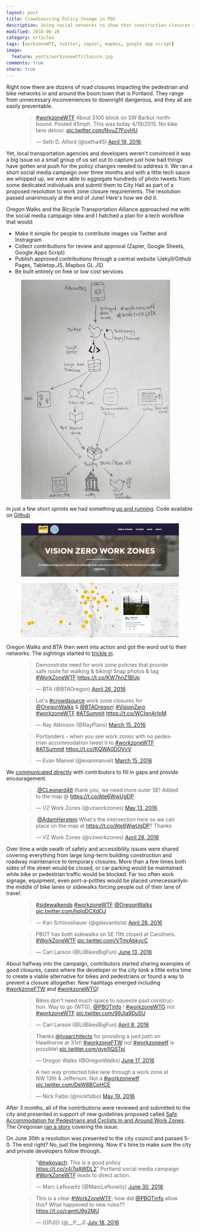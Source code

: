 ```yaml
---
layout: post
title: Crowdsourcing Policy Change in PDX
description: Using social networks to show that construction closures are endangering bikes and pedestrians
modified: 2016-06-28
category: articles
tags: [workzoneWTF, twitter, zapier, mapbox, google app script]
image:
  feature: posts/workzonewtf/closure.jpg
comments: true
share: true
---
```


Right now there are dozens of road closures impacting the pedestrian and bike networks in and around the boom town that is Portland.  They range from unnecessary inconveniences to downright dangerous, and they all are easily preventable.  

<figure class="third">
  <div class='twidget'>
    <blockquote class="twitter-tweet" data-lang="en"><p lang="en" dir="ltr"><a href="https://twitter.com/hashtag/workzoneWTF?src=hash">#workzoneWTF</a> About 5100 block on SW Barbur northbound. Posted 45mph.  This was today 4/19/2015. No bike lane detour. <a href="https://t.co/NvuZ7FuvHU">pic.twitter.com/NvuZ7FuvHU</a></p>&mdash; Seth D. Alford (@setha45) <a href="https://twitter.com/setha45/status/722477768340996096">April 19, 2016</a></blockquote>
  </div>
  <script async src="//platform.twitter.com/widgets.js" charset="utf-8"></script>
</figure>

Yet, local transportation agencies and developers weren't convinced it was a big issue so a small group of us set out to capture just how bad things have gotten and push for the policy changes needed to address it.  We ran a short social media campaign over three months and with a little tech sauce we whipped up, we were able to aggregate hundreds of photo tweets from some dedicated individuals and submit them to City Hall as part of a proposed resolution to work zone closure requirements.  The resolution passed unanimously at the end of June!  Here's how we did it.

Oregon Walks and the Bicycle Transportation Alliance approached me with the social media campaign idea and I hatched a plan for a tech workflow that would:

- Make it simple for people to contribute images via Twitter and Instragram
- Collect contributions for review and approval (Zapier, Google Sheets, Google Apps Script)
- Publish approved contributions through a central website (Jekyll/Github Pages, Tabletop.JS, Mapbox GL JS)
- Be built entirely on free or low cost services

<figure>
  <a href="/images/posts/workzonewtf/workflow.jpg"><img style="margin: 0 auto; width:400px" src="/images/posts/workzonewtf/workflow.jpg"></a>
</figure>

In just a few short sprints we had something [up and running](http://vzwz.oregonwalks.org/).  Code available on [Github](https://github.com/pdxosgeo/workzonepdx)

<figure>
  <a href="/images/posts/workzonewtf/home-top.jpg"><img src="/images/posts/workzonewtf/home-top.jpg"></a>
</figure>
<figure>
  <a href="/images/posts/workzonewtf/home-map.jpg"><img src="/images/posts/workzonewtf/home-map.jpg"></a>
</figure>

Oregon Walks and BTA then went into action and got the word out to their networks.  The sightings started to [trickle in](https://twitter.com/search?q=%23workzonewtf&src=typd).

<figure class="third">
  <div class='twidget'>
    <blockquote class="twitter-tweet" data-lang="en"><p lang="en" dir="ltr">Demonstrate need for work zone policies that provide safe route for walking &amp; biking! Snap photos &amp; tag <a href="https://twitter.com/hashtag/WorkZoneWTF?src=hash">#WorkZoneWTF</a> <a href="https://t.co/KW7hnZ1BUp">https://t.co/KW7hnZ1BUp</a></p>&mdash; BTA (@BTAOregon) <a href="https://twitter.com/BTAOregon/status/724987883942195200">April 26, 2016</a></blockquote>
  </div>
  <div class='twidget'>
    <blockquote class="twitter-tweet" data-lang="en"><p lang="en" dir="ltr">Let&#39;s <a href="https://twitter.com/hashtag/crowdsource?src=hash">#crowdsource</a> work zone closures for <a href="https://twitter.com/OregonWalks">@OregonWalks</a> &amp; <a href="https://twitter.com/BTAOregon">@BTAOregon</a>! <a href="https://twitter.com/hashtag/VisionZero?src=hash">#VisionZero</a> <a href="https://twitter.com/hashtag/workzoneWTF?src=hash">#workzoneWTF</a> <a href="https://twitter.com/hashtag/ATSummit?src=hash">#ATSummit</a> <a href="https://t.co/WCIqnArIpM">https://t.co/WCIqnArIpM</a></p>&mdash; Ray Atkinson (@RayPlans) <a href="https://twitter.com/RayPlans/status/709854607745286144">March 15, 2016</a></blockquote>
  </div>
  <div class='twidget'>
    <blockquote class="twitter-tweet" data-lang="en"><p lang="en" dir="ltr">Portlanders - when you see work zones with no pedestrian accommodation tweet it to <a href="https://twitter.com/hashtag/workzoneWTF?src=hash">#workzoneWTF</a> <a href="https://twitter.com/hashtag/ATSummit?src=hash">#ATSummit</a> <a href="https://t.co/KQWA0DOVvV">https://t.co/KQWA0DOVvV</a></p>&mdash; Evan Manvel (@evanmanvel) <a href="https://twitter.com/evanmanvel/status/709863386666766336">March 15, 2016</a></blockquote>
  </div>
</figure>

We [communicated directly](https://twitter.com/vzworkzones) with contributors to fill in gaps and provide encouragement.

<figure class="half">
  <div class='twidget'>
    <blockquote class="twitter-tweet" data-lang="en"><p lang="en" dir="ltr">.<a href="https://twitter.com/CLeonard46">@CLeonard46</a> thank you, we need more outer SE! Added to the map @ <a href="https://t.co/Ate6WwUgDP">https://t.co/Ate6WwUgDP</a></p>&mdash; VZ Work Zones (@vzworkzones) <a href="https://twitter.com/vzworkzones/status/730922748688535552">May 13, 2016</a></blockquote>
  </div>
  <div class='twidget'>
    <blockquote class="twitter-tweet" data-lang="en"><p lang="en" dir="ltr">.<a href="https://twitter.com/AdamHerstein">@AdamHerstein</a> What&#39;s the intersection here so we can place on the map at <a href="https://t.co/Ate6WwUgDP">https://t.co/Ate6WwUgDP</a>?  Thanks</p>&mdash; VZ Work Zones (@vzworkzones) <a href="https://twitter.com/vzworkzones/status/725785266196123649">April 28, 2016</a></blockquote>
  </div>
</figure>

Over time a wide swath of safety and accessibility issues were shared covering everything from large long-term building construction and roadway maintenance to temporary closures.  More than a few times both sides of the street would be closed, or car parking would be maintained while bike or pedestrian traffic would be blocked.  Far too often work signage, equipment, even port-a-potties would be placed unnecessarilyin the middle of bike lanes or sidewalks forcing people out of their lane of travel.

<figure class="third">
  <div class='twidget'>
    <blockquote class="twitter-tweet" data-lang="en"><p lang="und" dir="ltr"><a href="https://twitter.com/hashtag/sidewalkends?src=hash">#sidewalkends</a> <a href="https://twitter.com/hashtag/workzoneWTF?src=hash">#workzoneWTF</a> <a href="https://twitter.com/OregonWalks">@OregonWalks</a> <a href="https://t.co/hplgDCXdOJ">pic.twitter.com/hplgDCXdOJ</a></p>&mdash; Kari Schlosshauer (@galavantista) <a href="https://twitter.com/galavantista/status/725522059485286400">April 28, 2016</a></blockquote>
  </div>
  <div class='twidget'>  
    <blockquote class="twitter-tweet" data-lang="en"><p lang="en" dir="ltr">PBOT has both sidewalks on SE 11th closed at Caruthers. <a href="https://twitter.com/hashtag/WorkZoneWTF?src=hash">#WorkZoneWTF</a> <a href="https://t.co/VTmrAbkycC">pic.twitter.com/VTmrAbkycC</a></p>&mdash; Carl Larson (@LilBikesBigFun) <a href="https://twitter.com/LilBikesBigFun/status/742446668478484481">June 13, 2016</a></blockquote>
  </div>
  <script async src="//platform.twitter.com/widgets.js" charset="utf-8"></script>
</figure>

About halfway into the campaign, contributors started sharing examples of good closures, cases where the developer or the city took a little extra time to create a viable alternative for bikes and pedestrians or found a way to prevent a closure altogether.  New hashtags emerged including [#workzoneFTW](https://twitter.com/search?q=%23workzoneftw&src=typd) and [#workzoneWTG](https://twitter.com/search?q=%23workzonewtg&src=typd)!

<figure class="third">
  <div class='twidget'>
    <blockquote class="twitter-tweet" data-lang="en"><p lang="en" dir="ltr">Bikes don&#39;t need much space to squeeze past construction. Way to go (WTG), <a href="https://twitter.com/PBOTinfo">@PBOTinfo</a> ! <a href="https://twitter.com/hashtag/workzoneWTG?src=hash">#workzoneWTG</a> not <a href="https://twitter.com/hashtag/workzoneWTF?src=hash">#workzoneWTF</a> <a href="https://t.co/99JIa9Du5U">pic.twitter.com/99JIa9Du5U</a></p>&mdash; Carl Larson (@LilBikesBigFun) <a href="https://twitter.com/LilBikesBigFun/status/718559751701790720">April 8, 2016</a></blockquote>
  </div>
  <div class='twidget'>
    <blockquote class="twitter-tweet" data-lang="en"><p lang="en" dir="ltr">Thanks <a href="https://twitter.com/tvaarchitects">@tvaarchitects</a> for providing a ped path on Hawthorne at 31st! <a href="https://twitter.com/hashtag/workzoneFTW?src=hash">#workzoneFTW</a> not <a href="https://twitter.com/hashtag/workzonewtf?src=hash">#workzonewtf</a> is possible! <a href="https://t.co/gvp1IQSTpj">pic.twitter.com/gvp1IQSTpj</a></p>&mdash; Oregon Walks (@OregonWalks) <a href="https://twitter.com/OregonWalks/status/743895275652059136">June 17, 2016</a></blockquote>
  </div>
  <div class='twidget'>
    <blockquote class="twitter-tweet" data-lang="en"><p lang="en" dir="ltr">A two way protected bike lane through a work zone at NW 13th &amp; Jefferson. Not a <a href="https://twitter.com/hashtag/workzonewtf?src=hash">#workzonewtf</a> <a href="https://t.co/DeW8BCpHCE">pic.twitter.com/DeW8BCpHCE</a></p>&mdash; Nick Falbo (@nickfalbo) <a href="https://twitter.com/nickfalbo/status/733316703988252672">May 19, 2016</a></blockquote>
  </div>
</figure>

After 3 months, all of the contributions were reviewed and submitted to the city and presented in support of new guidelines proposed called [Safe Accommodation for Pedestrians and Cyclists In and Around Work Zones](https://www.portlandoregon.gov/transportation/article/579777).  The Oregonian [ran a story](http://www.oregonlive.com/commuting/index.ssf/2016/06/closing_sidewalks_bike_lanes_f.html) covering the issue.  

On June 30th a resolution was presented to the city council and passed 5-0.  The end right? No, just the beginning.  Now it's time to make sure the city and private developers follow through.

<figure class="half">
  <div class='twidget'>
    <blockquote class="twitter-tweet" data-conversation="none" data-lang="en"><p lang="en" dir="ltr">“<a href="https://twitter.com/twkovach">@twkovach</a>: This is a good policy <a href="https://t.co/z4i7qAWDL2">https://t.co/z4i7qAWDL2</a>” Portland social media campaign <a href="https://twitter.com/hashtag/WorkZoneWTF?src=hash">#WorkZoneWTF</a> leads to direct action.</p>&mdash; Marc Lefkowitz (@MarcLefkowitz) <a href="https://twitter.com/MarcLefkowitz/status/748568176070365184">June 30, 2016</a></blockquote>
  </div>
  <div class='twidget'>
    <blockquote class="twitter-tweet" data-lang="en"><p lang="en" dir="ltr">This is a clear <a href="https://twitter.com/hashtag/WorkZoneWTF?src=hash">#WorkZoneWTF</a>; how did <a href="https://twitter.com/PBOTinfo">@PBOTinfo</a> allow this? What happened to new rules?? <a href="https://t.co/camtU9g2MU">https://t.co/camtU9g2MU</a></p>&mdash; (((PJ))) (@__P__J) <a href="https://twitter.com/__P__J/status/755104355766837248">July 18, 2016</a></blockquote>
  </div>
</figure>
